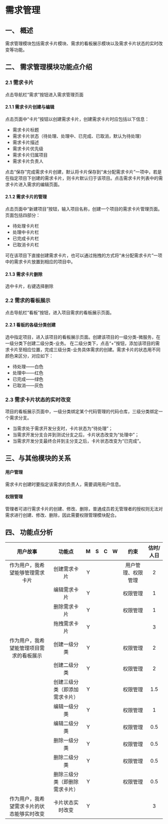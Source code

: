 # 需求管理

## 一、	概述
需求管理模块包括需求卡片模块、需求的看板展示模块以及需求卡片状态的实时改变等功能。
## 二、	需求管理模块功能点介绍

### 2.1	需求卡片
点击导航栏“需求”按钮进入需求管理页面
#### 2.1.1 需求卡片创建与编辑
点击页面中“卡片”按钮以创建需求卡片，创建需求卡片时应包括以下信息：
* 需求卡片标题
* 需求卡片状态（待处理、处理中、已完成、已取消，默认为待处理）
* 需求卡片描述
* 需求卡片优先级
* 需求卡片归属项目
* 需求卡片负责人

点击“保存”完成需求卡片创建，默认将卡片保存到“未分配需求卡片”一项中，若是在指定项目下创建的需求卡片，则卡片默认归于该项目。点击需求卡片列表中的需求卡片进入需求的编辑页面。

#### 2.1.2 需求卡片的管理
点击页面中“新建项目”按钮，输入项目名称，创建一个项目的需求卡片管理页面。页面包括四部分：
* 待处理卡片栏
* 处理中卡片栏
* 已完成卡片栏
* 已取消卡片栏

可在该项目下直接创建需求卡片，也可以通过拖拽的方式将“未分配需求卡片”一项中的需求卡片放置到相应的项目中。

#### 2.1.3 需求卡片删除
选中卡片，右键选择删除

### 2.2 需求的看板展示
点击导航栏“看板”按钮，进入项目需求的看板展示页面。
#### 2.2.1 看板的各级分类创建
选中指定项目，进入该项目的看板展示页面。创建该项目的一级分类-微服务，在一级分类下创建二级分类-业务。
在二级分类下，点击“+”按钮，添加该项目的需求卡片至相应位置，完成三级分类-业务具体需求的创建。需求卡片的状态用不同颜色来区分，对应如下：
* 待处理——白色
* 处理中——红色
* 已完成——绿色
* 已取消——灰色

### 2.3 需求卡片状态的实时改变
项目的看板展示页面中，一级分类绑定某个代码管理的代码仓库，三级分类绑定一个需求分支。

* 当需求处于需求开发分支时，卡片状态为“待处理”；
* 当需求开发分支合并到测试分支之后，卡片状态改变为“处理中”；
* 当需求开发分支最终合并到主分支之后，卡片状态改变为“已完成”。


## 三、与其他模块的关系
#### 用户管理
需求卡片创建时要指定该需求的负责人，需要调用用户信息。

#### 权限管理
管理者可进行需求卡片的创建、修改、删除，普通成员若无管理者的授权则无法对需求进行创建、修改、删除，因此需要权限管理模块配合。

## 四、	功能点分析

| 用户故事 | 功能点 | M | S | C | W | 约束 | 估时/人日 |
| :------: | :------: |:------: | :------: | :------: | :------: | :------: |:----: |
|作为用户，我希望能够管理需求卡片|创建需求卡片|Y| | | |用户管理、权限管理|2|
| |编辑需求卡片|Y| | | |权限管理|1|
| |删除需求卡片|Y| | | |权限管理|1|
| |拖拽需求卡片|Y| | | | |3|
|作为用户，我希望能管理项目需求的看板展示|创建一级分类|Y| | | |权限管理|2|
| |创建二级分类|Y| | | |权限管理|2|
| |创建三级分类（即添加需求卡片）|Y| | | |权限管理|1.5|
| |编辑一级分类|Y| | | |权限管理|1|
| |编辑二级分类|Y| | | |权限管理|0.5|
| |删除一级分类|Y| | | |权限管理|0.5|
| |删除二级分类|Y| | | |权限管理|0.5|
| |删除三级分类（即删除需求卡片）|Y| | | |权限管理|0.5|
|作为用户，我希望需求卡片的状态能够实时改变|卡片状态实时改变|Y| | | | |3|

   


